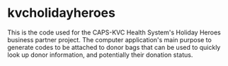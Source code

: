 # kvcholidayheroes
This is the code used for the CAPS-KVC Health System's Holiday Heroes business partner project. The computer application's main purpose to generate codes to be attached to donor bags that can be used to quickly look up donor information, and potentially their donation status.
